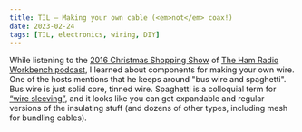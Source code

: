 ```yaml
---
title: TIL – Making your own cable (<em>not</em> coax!)
date: 2023-02-24
tags: [TIL, electronics, wiring, DIY]
---
```


While listening to the [2016 Christmas Shopping Show](https://overcast.fm/+NZ-DxDoKw) of [The Ham Radio Workbench podcast](https://www.hamradioworkbench.com/), I learned about components for making your own wire. One of the hosts mentions that he keeps around "bus wire and spaghetti". Bus wire is just solid core, tinned wire. Spaghetti is a colloquial term for [“wire sleeving”](https://www.mcmaster.com/wire-sleeving), and it looks like you can get expandable and regular versions of the insulating stuff (and dozens of other types, including mesh for bundling cables). 